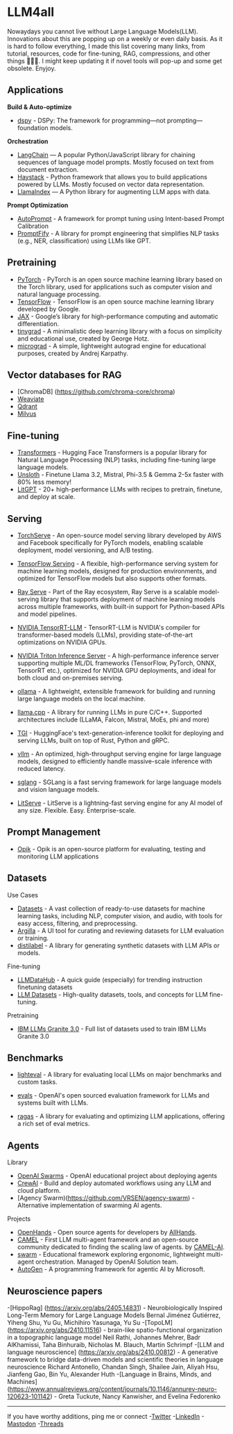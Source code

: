 # LLM4all

Nowaydays you cannot live without Large Language Models(LLM).
Innovations about this are popping up on a weekly or even daily basis. As it is hard to follow everything, I made this list covering many links, from tutorial, resources, code for fine-tuning, RAG, compressions, and other things 🤖🤖🤖. I might keep updating it if novel tools will pop-up and some get obsolete. Enyjoy.
 

## Applications

**Build & Auto-optimize**

- [dspy](https://github.com/stanfordnlp/dspy) - DSPy: The framework for programming—not prompting—foundation models.

**Orchestration**

- [LangChain](https://github.com/hwchase17/langchain) — A popular Python/JavaScript library for chaining sequences of language model prompts. Mostly focused on text from document extraction.
- [Haystack](https://github.com/deepset-ai/haystack) - Python framework that allows you to build applications powered by LLMs.
  Mostly focused on vector data representation. 
- [LlamaIndex](https://github.com/jerryjliu/llama_index) — A Python library for augmenting LLM apps with data.

**Prompt Optimization**

- [AutoPrompt](https://github.com/Eladlev/AutoPrompt) - A framework for prompt tuning using Intent-based Prompt Calibration
- [PromptFify](https://github.com/promptslab/Promptify) - A library for prompt engineering that simplifies NLP tasks (e.g., NER, classification) using LLMs like GPT.

## Pretraining

- [PyTorch](https://pytorch.org/) - PyTorch is an open source machine learning library based on the Torch library, used for applications such as computer vision and natural language processing.
- [TensorFlow](https://www.tensorflow.org/) - TensorFlow is an open source machine learning library developed by Google.
- [JAX](https://github.com/jax-ml/jax) - Google’s library for high-performance computing and automatic differentiation.
- [tinygrad](https://github.com/tinygrad/tinygrad) - A minimalistic deep learning library with a focus on simplicity and educational use, created by George Hotz.
- [micrograd](https://github.com/karpathy/micrograd) - A simple, lightweight autograd engine for educational purposes, created by Andrej Karpathy.

## Vector databases for RAG
- [ChromaDB] (https://github.com/chroma-core/chroma) 
- [Weaviate](https://github.com/weaviate/weaviate)
- [Qdrant](https://github.com/qdrant)
- [Milvus](https://github.com/milvus-io/milvus)


## Fine-tuning

- [Transformers](https://huggingface.co/docs/transformers/en/installation) - Hugging Face Transformers is a popular library for Natural Language Processing (NLP) tasks, including fine-tuning large language models.
- [Unsloth](https://github.com/unslothai/unsloth) - Finetune Llama 3.2, Mistral, Phi-3.5 & Gemma 2-5x faster with 80% less memory!
- [LitGPT](https://github.com/Lightning-AI/litgpt) - 20+ high-performance LLMs with recipes to pretrain, finetune, and deploy at scale.

## Serving

- [TorchServe](https://pytorch.org/serve/) - An open-source model serving library developed by AWS and Facebook specifically for PyTorch models, enabling scalable deployment, model versioning, and A/B testing.

- [TensorFlow Serving](https://www.tensorflow.org/tfx/guide/serving) - A flexible, high-performance serving system for machine learning models, designed for production environments, and optimized for TensorFlow models but also supports other formats.

- [Ray Serve](https://docs.ray.io/en/latest/serve/index.html) - Part of the Ray ecosystem, Ray Serve is a scalable model-serving library that supports deployment of machine learning models across multiple frameworks, with built-in support for Python-based APIs and model pipelines.

- [NVIDIA TensorRT-LLM](https://github.com/NVIDIA/TensorRT-LLM) - TensorRT-LLM is NVIDIA's compiler for transformer-based models (LLMs), providing state-of-the-art optimizations on NVIDIA GPUs.
 
- [NVIDIA Triton Inference Server](https://developer.nvidia.com/triton-inference-server) - A high-performance inference server supporting multiple ML/DL frameworks (TensorFlow, PyTorch, ONNX, TensorRT etc.), optimized for NVIDIA GPU deployments, and ideal for both cloud and on-premises serving.

- [ollama](https://github.com/ollama/ollama) - A lightweight, extensible framework for building and running large language models on the local machine.

- [llama.cpp](https://github.com/ggerganov/llama.cpp) - A library for running LLMs in pure C/C++. Supported architectures include (LLaMA, Falcon, Mistral, MoEs, phi and more)

- [TGI](https://github.com/huggingface/text-generation-inference) - HuggingFace's text-generation-inference toolkit for deploying and serving LLMs, built on top of Rust, Python and gRPC.

- [vllm](https://github.com/vllm-project/vllm) - An optimized, high-throughput serving engine for large language models, designed to efficiently handle massive-scale inference with reduced latency.

- [sglang](https://github.com/sgl-project/sglang) - SGLang is a fast serving framework for large language models and vision language models.

- [LitServe](https://github.com/Lightning-AI/LitServe) - LitServe is a lightning-fast serving engine for any AI model of any size. Flexible. Easy. Enterprise-scale.

## Prompt Management

- [Opik](https://github.com/comet-ml/opik) - Opik is an open-source platform for evaluating, testing and monitoring LLM applications

## Datasets

Use Cases

- [Datasets](https://huggingface.co/docs/datasets/en/index) - A vast collection of ready-to-use datasets for machine learning tasks, including NLP, computer vision, and audio, with tools for easy access, filtering, and preprocessing.
- [Argilla](https://github.com/argilla-io/argilla) - A UI tool for curating and reviewing datasets for LLM evaluation or training.
- [distilabel](https://distilabel.argilla.io/latest/) - A library for generating synthetic datasets with LLM APIs or models.

Fine-tuning

- [LLMDataHub](https://github.com/Zjh-819/LLMDataHub) - A quick guide (especially) for trending instruction finetuning datasets
- [LLM Datasets](https://github.com/mlabonne/llm-datasets) - High-quality datasets, tools, and concepts for LLM fine-tuning.

Pretraining

- [IBM LLMs Granite 3.0](https://www.linkedin.com/feed/update/urn:li:activity:7259535100927725569?updateEntityUrn=urn%3Ali%3Afs_updateV2%3A%28urn%3Ali%3Aactivity%3A7259535100927725569%2CFEED_DETAIL%2CEMPTY%2CDEFAULT%2Cfalse%29) - Full list of datasets used to train IBM LLMs Granite 3.0

## Benchmarks

- [lighteval](https://github.com/huggingface/lighteval) - A library for evaluating local LLMs on major benchmarks and custom tasks.

- [evals](https://github.com/openai/evals) - OpenAI's open sourced evaluation framework for LLMs and systems built with LLMs.
- [ragas](https://github.com/explodinggradients/ragas) - A library for evaluating and optimizing LLM applications, offering a rich set of eval metrics.

## Agents

Library
- [OpenAI Swarms](https://www.crewai.com/open-source) - OpenAI educational project about deploying agents
- [CrewAI](https://www.crewai.com/open-source) -  Build and deploy automated workflows using any LLM and cloud platform. 
- [Agency Swarm)(https://github.com/VRSEN/agency-swarm) - Alternative implementation of swarming AI agents.
 
Projects

- [OpenHands](https://github.com/All-Hands-AI/OpenHands) - Open source agents for developers by [AllHands](https://www.all-hands.dev/).
- [CAMEL](https://github.com/camel-ai/camel) - First LLM multi-agent framework and an open-source community dedicated to finding the scaling law of agents. by [CAMEL-AI](https://www.camel-ai.org/).
- [swarm](https://github.com/openai/swarm) - Educational framework exploring ergonomic, lightweight multi-agent orchestration. Managed by OpenAI Solution team.
- [AutoGen](https://github.com/microsoft/autogen) - A programming framework for agentic AI by Microsoft.


## Neuroscience papers

-[HippoRag] (https://arxiv.org/abs/2405.14831) - Neurobiologically Inspired Long-Term Memory for Large Language Models
Bernal Jiménez Gutiérrez, Yiheng Shu, Yu Gu, Michihiro Yasunaga, Yu Su
-[TopoLM] (https://arxiv.org/abs/2410.11516) -  brain-like spatio-functional organization in a topographic language model
Neil Rathi, Johannes Mehrer, Badr AlKhamissi, Taha Binhuraib, Nicholas M. Blauch, Martin Schrimpf
-[LLM and language neuroscience] (https://arxiv.org/abs/2410.00812) - A generative framework to bridge data-driven models and scientific theories in language neuroscience Richard Antonello, Chandan Singh, Shailee Jain, Aliyah Hsu, Jianfeng Gao, Bin Yu, Alexander Huth
-[Language in Brains, Minds, and Machines] (https://www.annualreviews.org/content/journals/10.1146/annurev-neuro-120623-101142) -
Greta Tuckute, Nancy Kanwisher, and Evelina Fedorenko

-----------------
If you have worthy additions, ping me or connect 
-[Twitter](https://x.com/Dr_Alex_Crimi)
-[LinkedIn](https://www.linkedin.com/in/alecrimi/)
-[Mastodon](https://mstdn.social/@AlexCrimi)
-[Threads](https://www.threads.net/@dr.alecrimi)

